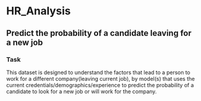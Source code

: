 # HR_Analysis

## Predict the probability of a candidate leaving for a new job

### Task 

This dataset is designed to understand the factors that lead to a person to work for a different company(leaving current job), by model(s) that uses the current credentials/demographics/experience to predict the probability of a candidate to look for a new job or will work for the company.
